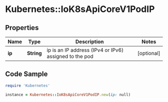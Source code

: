 # Kubernetes::IoK8sApiCoreV1PodIP

## Properties

Name | Type | Description | Notes
------------ | ------------- | ------------- | -------------
**ip** | **String** | ip is an IP address (IPv4 or IPv6) assigned to the pod | [optional] 

## Code Sample

```ruby
require 'Kubernetes'

instance = Kubernetes::IoK8sApiCoreV1PodIP.new(ip: null)
```


